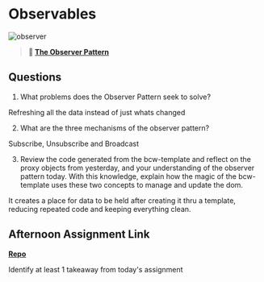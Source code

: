 # Observables

![observer](https://bcw.blob.core.windows.net/public/img/journals/8014045611652045)

> **📖 [The Observer Pattern](https://codeworksacademy.com/fs-student-guide/resources/wk3/04-Observer-Pattern)**

## Questions

1. What problems does the Observer Pattern seek to solve?

Refreshing all the data instead of just whats changed

2. What are the three mechanisms of the observer pattern?

Subscribe, Unsubscribe and Broadcast

3. Review the code generated from the bcw-template and reflect on the proxy objects from yesterday, and your understanding of the observer pattern today. With this knowledge, explain how the magic of the bcw-template uses these two concepts to manage and update the dom.

It creates a place for data to be held after creating it thru a template, reducing repeated code and keeping everything clean.

## Afternoon Assignment Link

**[Repo](https://andrewlarue.github.io/Taskmaster/)**

Identify at least 1 takeaway from today's assignment
